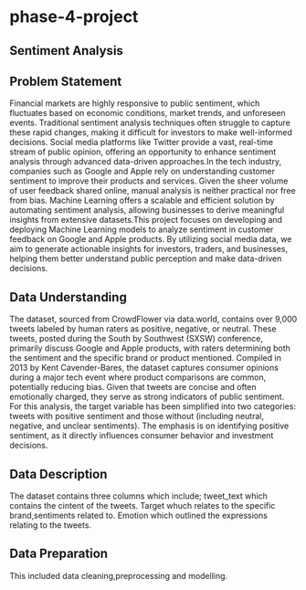 # phase-4-project
## Sentiment Analysis
## Problem Statement
Financial markets are highly responsive to public sentiment, which fluctuates based on economic conditions, market trends, and unforeseen events. Traditional sentiment analysis techniques often struggle to capture these rapid changes, making it difficult for investors to make well-informed decisions. Social media platforms like Twitter provide a vast, real-time stream of public opinion, offering an opportunity to enhance sentiment analysis through advanced data-driven approaches.In the tech industry, companies such as Google and Apple rely on understanding customer sentiment to improve their products and services. Given the sheer volume of user feedback shared online, manual analysis is neither practical nor free from bias. Machine Learning offers a scalable and efficient solution by automating sentiment analysis, allowing businesses to derive meaningful insights from extensive datasets.This project focuses on developing and deploying Machine Learning models to analyze sentiment in customer feedback on Google and Apple products. By utilizing social media data, we aim to generate actionable insights for investors, traders, and businesses, helping them better understand public perception and make data-driven decisions.
## Data Understanding
The dataset, sourced from CrowdFlower via data.world, contains over 9,000 tweets labeled by human raters as positive, negative, or neutral. These tweets, posted during the South by Southwest (SXSW) conference, primarily discuss Google and Apple products, with raters determining both the sentiment and the specific brand or product mentioned. Compiled in 2013 by Kent Cavender-Bares, the dataset captures consumer opinions during a major tech event where product comparisons are common, potentially reducing bias. Given that tweets are concise and often emotionally charged, they serve as strong indicators of public sentiment. For this analysis, the target variable has been simplified into two categories: tweets with positive sentiment and those without (including neutral, negative, and unclear sentiments). The emphasis is on identifying positive sentiment, as it directly influences consumer behavior and investment decisions.
 ## Data Description
 The dataset contains three columns which include;
 tweet_text which contains the cintent of the tweets.
 Target whuch relates to the specific brand,sentiments related to.
 Emotion which outlined the expressions relating to the tweets.
 ## Data Preparation
 This included data cleaning,preprocessing and modelling.